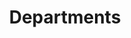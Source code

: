 ---
financial_year: 2015-16
slug: departments
layout: department_list
years:
- [2015-16, 2015-16/departments, active]
- [2016-17, 2016-17/departments, link]
- [2017-18, 2017-18/departments, link]
active: departments
title: Departments
nested: false
---